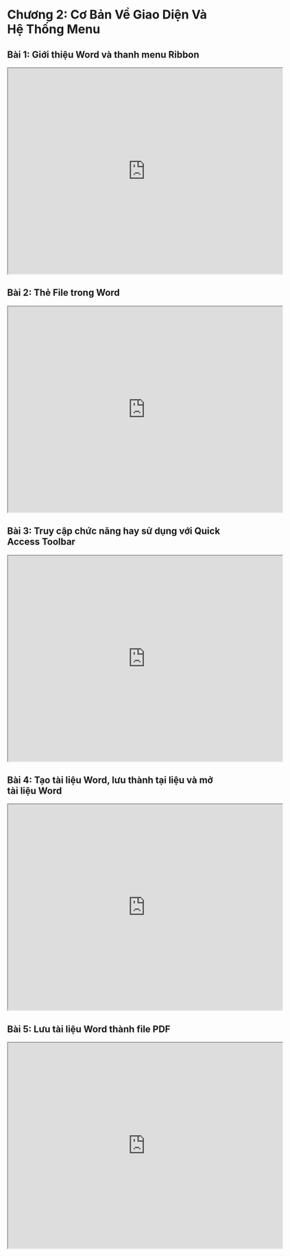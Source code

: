 # Chương 2: Cơ Bản Về Giao Diện Và Hệ Thống Menu

## Bài 1: Giới thiệu Word và thanh menu Ribbon

<div class="videoZen">
<iframe src="https://drive.google.com/file/d/1fgh456Dtr-PsOt69TSlOYd5cuF8zixDY/preview" width="640" height="480" allow="autoplay"></iframe>
</div>

## Bài 2: Thẻ File trong Word

<div class="videoZen">
<iframe src="https://drive.google.com/file/d/1ospoHN7X_7YDxsDbiPxsoY8-r-411ipN/preview" width="640" height="480" allow="autoplay"></iframe>
</div>

## Bài 3: Truy cập chức năng hay sử dụng với Quick Access Toolbar

<div class="videoZen">
<iframe src="https://drive.google.com/file/d/1qctNvELlyVB1bwuXXcdE3-e3_lbevfBy/preview" width="640" height="480" allow="autoplay"></iframe>
</div>

## Bài 4: Tạo tài liệu Word, lưu thành tại liệu và mở tài liệu Word

<div class="videoZen">
<iframe src="https://drive.google.com/file/d/1YPymjrs8usfXlotruRQWO2a_rTo_ih1P/preview" width="640" height="480" allow="autoplay"></iframe>
</div>

## Bài 5: Lưu tài liệu Word thành file PDF

<div class="videoZen">
    <iframe src="https://drive.google.com/file/d/1jfxAPIulstfYtLVAQKCsC-8bPMr2XCqK/preview" width="640" height="480" allow="autoplay"></iframe>
</div>